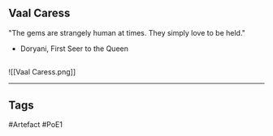 ## Vaal Caress
"The gems are strangely human at times.
They simply love to be held."
- Doryani, First Seer to the Queen
##
![[Vaal Caress.png]]

---
## Tags
#Artefact
#PoE1
